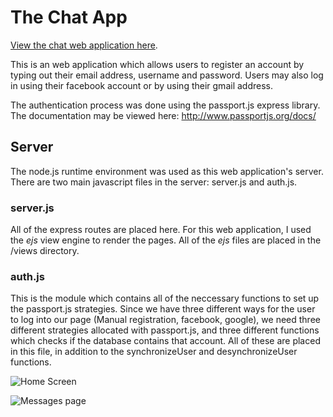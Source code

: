 # The Chat App

[View the chat web application here](https://jonb-chat-app.herokuapp.com/).

This is an web application which allows users to register an account by typing out their email address, username and password. Users may also log in using their facebook account or by using their gmail address.

The authentication process was done using the passport.js express library. The documentation may be viewed here: http://www.passportjs.org/docs/

## Server

The node.js runtime environment was used as this web application's server. There are two main javascript files in the server: server.js and auth.js.

### server.js
All of the express routes are placed here. For this web application, I used the *ejs* view engine to render the pages. All of the *ejs* files are placed in the /views directory.

### auth.js
This is the module which contains all of the neccessary functions to set up the passport.js strategies. Since we have three different ways for the user to log into our page (Manual registration, facebook, google), we need three different strategies allocated with passport.js, and three different functions which checks if the database contains that account. All of these are placed in this file, in addition to the synchronizeUser and desynchronizeUser functions. 

![Home Screen](https://github.com/jonathonjb2015/ExpressChatPage/blob/master/readme_images/HomeScreen.png)

![Messages page](https://github.com/jonathonjb2015/ExpressChatPage/blob/master/readme_images/Messages.png)
